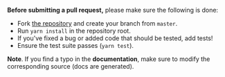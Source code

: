 **Before submitting a pull request,** please make sure the following is done:

- Fork [the repository](https://github.com/sledorze/morphic-ts) and create your branch from `master`.
- Run `yarn install` in the repository root.
- If you've fixed a bug or added code that should be tested, add tests!
- Ensure the test suite passes (`yarn test`).

**Note**. If you find a typo in the **documentation**, make sure to modify the corresponding source (docs are generated).
